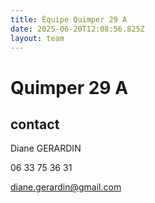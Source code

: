```yaml
---
title: Équipe Quimper 29 A
date: 2025-06-20T12:08:56.825Z
layout: team
---
```


# Quimper 29 A



## contact 

Diane GERARDIN

06 33 75 36 31

diane.gerardin@gmail.com

